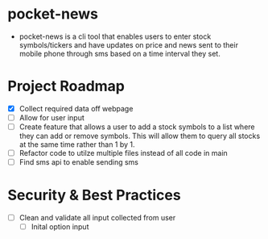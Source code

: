 # pocket-news
- pocket-news is a cli tool that enables users to enter stock symbols/tickers and have updates on price and news sent to their mobile phone through sms based on a time interval they set.

# Project Roadmap
- [x] Collect required data off webpage
- [ ] Allow for user input
- [ ] Create feature that allows a user to add a stock symbols to a list where they can add or remove symbols. This will allow them to query all stocks at the same time rather than 1 by 1.
- [ ] Refactor code to utilze multiple files instead of all code in main
- [ ] Find sms api to enable sending sms

# Security & Best Practices

- [ ] Clean and validate all input collected from user
  - [ ] Inital option input
